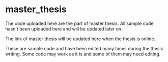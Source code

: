 # master_thesis
The code uploaded here are the part of master thesis. All sample code hasn't been uploaded here 
and will be updated later on. 

The link of master thesis will
be updated here when the thesis is online.

These are sample code and have been edited many times during the thesis writing.
Some code may work as it is and some of them may need editing.
